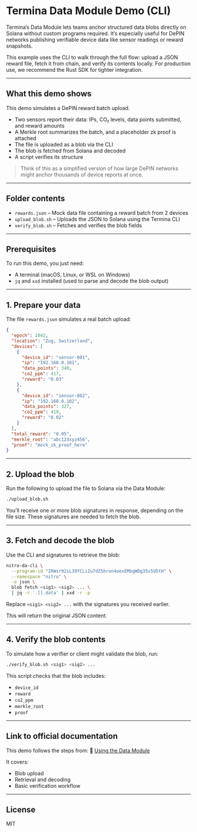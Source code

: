 # Termina Data Module Demo (CLI)

Termina’s Data Module lets teams anchor structured data blobs directly on Solana without custom programs required.
It’s especially useful for DePIN networks publishing verifiable device data like sensor readings or reward snapshots.

This example uses the CLI to walk through the full flow: upload a JSON reward file, fetch it from chain, and verify its contents locally.
For production use, we recommend the Rust SDK for tighter integration.

---

## What this demo shows

This demo simulates a DePIN reward batch upload.

- Two sensors report their data: IPs, CO₂ levels, data points submitted, and reward amounts
- A Merkle root summarizes the batch, and a placeholder zk proof is attached
- The file is uploaded as a blob via the CLI
- The blob is fetched from Solana and decoded
- A script verifies its structure

> Think of this as a simplified version of how large DePIN networks might anchor thousands of device reports at once.

---

## Folder contents

- `rewards.json` – Mock data file containing a reward batch from 2 devices  
- `upload_blob.sh` – Uploads the JSON to Solana using the Termina CLI  
- `verify_blob.sh` – Fetches and verifies the blob fields

---

## Prerequisites

To run this demo, you just need:

- A terminal (macOS, Linux, or WSL on Windows)
- `jq` and `xxd` installed (used to parse and decode the blob output)

---

## 1. Prepare your data

The file `rewards.json` simulates a real batch upload:

```json
{
  "epoch": 1042,
  "location": "Zug, Switzerland",
  "devices": [
    {
      "device_id": "sensor-001",
      "ip": "192.168.0.101",
      "data_points": 340,
      "co2_ppm": 417,
      "reward": "0.03"
    },
    {
      "device_id": "sensor-002",
      "ip": "192.168.0.102",
      "data_points": 327,
      "co2_ppm": 419,
      "reward": "0.02"
    }
  ],
  "total_reward": "0.05",
  "merkle_root": "abc123xyz456",
  "proof": "mock_zk_proof_here"
}
````

---

## 2. Upload the blob

Run the following to upload the file to Solana via the Data Module:

```bash
./upload_blob.sh
```

You’ll receive one or more blob signatures in response, depending on the file size. These signatures are needed to fetch the blob.

---

## 3. Fetch and decode the blob

Use the CLI and signatures to retrieve the blob:

```bash
nitro-da-cli \
  --program-id "2RWsr92iL39YCLiZu7dZ5hron4oexEMbgWDg35v5U5tH" \
  --namespace "nitro" \
  -o json \
  blob fetch <sig1> <sig2> ... \
  | jq -r '.[].data' | xxd -r -p
```

Replace `<sig1> <sig2> ...` with the signatures you received earlier.

This will return the original JSON content.

---

## 4. Verify the blob contents

To simulate how a verifier or client might validate the blob, run:

```bash
./verify_blob.sh <sig1> <sig2> ...
```

This script checks that the blob includes:

* `device_id`
* `reward`
* `co2_ppm`
* `merkle_root`
* `proof`

---

## Link to official documentation

This demo follows the steps from:
📖 [Using the Data Module](https://docs.termina.technology/documentation/network-extension-stack/ne-modules/data-module/using-the-data-module)

It covers:

* Blob upload
* Retrieval and decoding
* Basic verification workflow

---

## License

MIT

